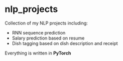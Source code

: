 # nlp_projects
Collection of my NLP projects including:
- RNN sequence prediction
- Salary prediction based on resume
- Dish tagging based on dish description and receipt

Everything is written in **PyTorch**
